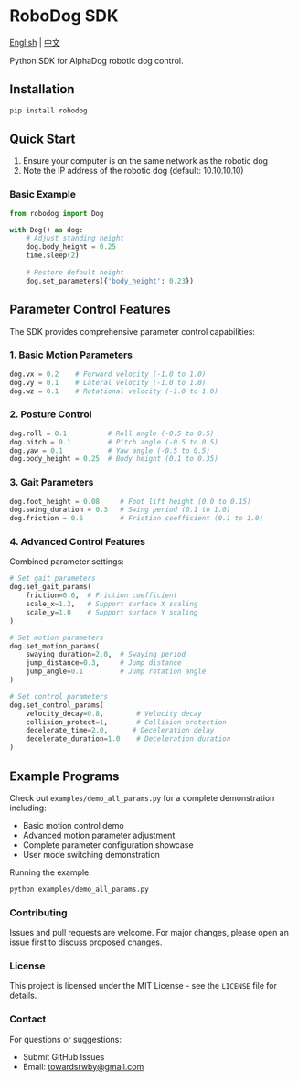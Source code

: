 # RoboDog SDK

[English](README.md) | [中文](README_zh.md)

Python SDK for AlphaDog robotic dog control.

## Installation

```bash
pip install robodog
```

## Quick Start

1. Ensure your computer is on the same network as the robotic dog
2. Note the IP address of the robotic dog (default: 10.10.10.10)

### Basic Example

```python
from robodog import Dog

with Dog() as dog:
    # Adjust standing height
    dog.body_height = 0.25
    time.sleep(2)
    
    # Restore default height
    dog.set_parameters({'body_height': 0.23})
```

## Parameter Control Features

The SDK provides comprehensive parameter control capabilities:

### 1. Basic Motion Parameters

```python
dog.vx = 0.2    # Forward velocity (-1.0 to 1.0)
dog.vy = 0.1    # Lateral velocity (-1.0 to 1.0)
dog.wz = 0.1    # Rotational velocity (-1.0 to 1.0)
```

### 2. Posture Control

```python
dog.roll = 0.1          # Roll angle (-0.5 to 0.5)
dog.pitch = 0.1         # Pitch angle (-0.5 to 0.5)
dog.yaw = 0.1           # Yaw angle (-0.5 to 0.5)
dog.body_height = 0.25  # Body height (0.1 to 0.35)
```

### 3. Gait Parameters

```python
dog.foot_height = 0.08     # Foot lift height (0.0 to 0.15)
dog.swing_duration = 0.3   # Swing period (0.1 to 1.0)
dog.friction = 0.6         # Friction coefficient (0.1 to 1.0)
```

### 4. Advanced Control Features

Combined parameter settings:

```python
# Set gait parameters
dog.set_gait_params(
    friction=0.6,  # Friction coefficient
    scale_x=1.2,   # Support surface X scaling
    scale_y=1.0    # Support surface Y scaling
)

# Set motion parameters
dog.set_motion_params(
    swaying_duration=2.0,  # Swaying period
    jump_distance=0.3,     # Jump distance
    jump_angle=0.1         # Jump rotation angle
)

# Set control parameters
dog.set_control_params(
    velocity_decay=0.8,        # Velocity decay
    collision_protect=1,       # Collision protection
    decelerate_time=2.0,      # Deceleration delay
    decelerate_duration=1.0    # Deceleration duration
)
```

## Example Programs

Check out `examples/demo_all_params.py` for a complete demonstration including:

- Basic motion control demo
- Advanced motion parameter adjustment
- Complete parameter configuration showcase
- User mode switching demonstration

Running the example:

```bash
python examples/demo_all_params.py
```

### Contributing

Issues and pull requests are welcome. For major changes, please open an issue first to discuss proposed changes.

### License

This project is licensed under the MIT License - see the `LICENSE` file for details.

### Contact

For questions or suggestions:

- Submit GitHub Issues
- Email: <towardsrwby@gmail.com>
